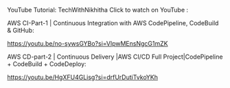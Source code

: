 YouTube Tutorial: TechWithNikhitha
Click to watch on YouTube :

AWS CI-Part-1 | Continuous Integration with AWS CodePipeline, CodeBuild & GitHub:  

https://youtu.be/no-sywsGYBo?si=VlpwMEnsNgcG1mZK

AWS CD-part-2 | Continuous Delivery |AWS CI/CD Full Project|CodePipeline + CodeBuild + CodeDeploy: 
   
https://youtu.be/HgXFU4GLisg?si=drfUrDutiTvkoYKh




